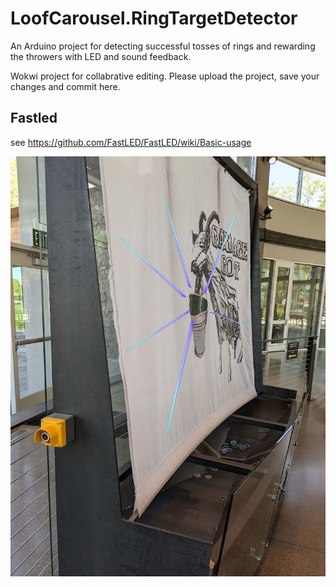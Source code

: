 # LoofCarousel.RingTargetDetector
An Arduino project for detecting successful tosses of rings and rewarding the throwers with LED and sound feedback.

Wokwi project for collabrative editing. Please upload the project, save your changes and commit here.

## Fastled
see https://github.com/FastLED/FastLED/wiki/Basic-usage

![](./readmeAssets/targetRendering.jpg)
